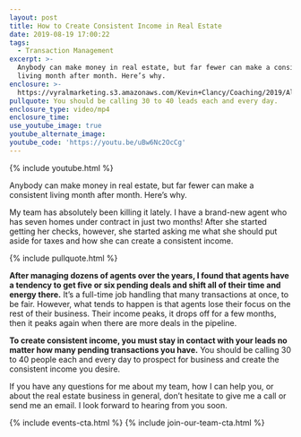 ```yaml
---
layout: post
title: How to Create Consistent Income in Real Estate
date: 2019-08-19 17:00:22
tags:
  - Transaction Management
excerpt: >-
  Anybody can make money in real estate, but far fewer can make a consistent
  living month after month. Here’s why.
enclosure: >-
  https://vyralmarketing.s3.amazonaws.com/Kevin+Clancy/Coaching/2019/Albany+Real+Estate+Agent-+How+Can+You+Have+a+Consistent+Income_.mp4
pullquote: You should be calling 30 to 40 leads each and every day.
enclosure_type: video/mp4
enclosure_time:
use_youtube_image: true
youtube_alternate_image:
youtube_code: 'https://youtu.be/uBw6Nc2OcCg'
---
```


{% include youtube.html %}

Anybody can make money in real estate, but far fewer can make a consistent living month after month. Here’s why.

My team has absolutely been killing it lately. I have a brand-new agent who has seven homes under contract in just two months\! After she started getting her checks, however, she started asking me what she should put aside for taxes and how she can create a consistent income.

{% include pullquote.html %}

**After managing dozens of agents over the years, I found that agents have a tendency to get five or six pending deals and shift all of their time and energy there.** It’s a full-time job handling that many transactions at once, to be fair. However, what tends to happen is that agents lose their focus on the rest of their business. Their income peaks, it drops off for a few months, then it peaks again when there are more deals in the pipeline.

**To create consistent income, you must stay in contact with your leads no matter how many pending transactions you have.** You should be calling 30 to 40 people each and every day to prospect for business and create the consistent income you desire.

If you have any questions for me about my team, how I can help you, or about the real estate business in general, don’t hesitate to give me a call or send me an email. I look forward to hearing from you soon.

{% include events-cta.html %} {% include join-our-team-cta.html %}